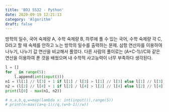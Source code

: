 ```yaml
---
title: 'BOJ 5532 - Python'
date: 2020-09-19 12:21:13
category: 'Algorithm'
draft: false
---
```

방학의 일수, 국어 숙제량 A, 수학 숙제량 B, 하루에 풀 수 있는 국어, 수학 숙제량 각 C, D라고 할 때 숙제를 안하고 노는 방학의 일수를 출력하는 문제. 삼항 연산자를 이용하여 나누기, 나누기 값 연산을 비교해서 풀었다. 다른 사람의 풀이로는 (A+C-1)//C와 같은 연산을 이용하여 푼 것을 배웠으며 내 수학적 사고능력이 너무 부족하다 생각된다.
```python
l = []
for _ in range(5):
    l.append(int(input()))
n1 = (l[1] // l[3] + 1 if l[1] / l[3] > l[1] // l[3] else l[1] // l[3])
n2 = (l[2] // l[4] + 1 if l[2] / l[4] > l[2] // l[4] else l[2] // l[4])
print(l[0] - max(n1, n2))

# n,a,b,q,w=map(lambda x: int(input()),range(5))
# print(n-max((a+q-1)//q,(w+b-1)//w))

```